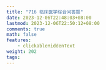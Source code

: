 ```yaml
---
title: "716 临床医学综合问答题"
date: 2023-12-06T22:48:03+08:00
lastmod: 2023-12-06T22:50:12+08:00
comments: true
math: false
features:
    - clickableHiddenText
weight: 202
tags:
---
```

